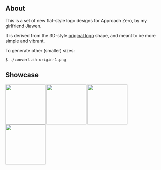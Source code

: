 ## About

This is a set of new flat-style logo designs for Approach Zero, by my girlfriend Jiawen.

It is derived from the 3D-style [original logo](https://github.com/approach0/search-engine/tree/master/logo) shape,
and meant to be more simple and vibrant.

To generate other (smaller) sizes:
```
$ ./convert.sh origin-1.png
```

## Showcase
<img src="https://cdn.jsdelivr.net/gh/approach0/a0-logo@master/origin-1.png" width="128" align="left">
<img src="https://cdn.jsdelivr.net/gh/approach0/a0-logo@master/origin-2.png" width="128" align="left">
<img src="https://cdn.jsdelivr.net/gh/approach0/a0-logo@master/origin-3.png" width="128" align="left">
<img src="https://cdn.jsdelivr.net/gh/approach0/a0-logo@master/origin-4.png" width="128" align="left">
